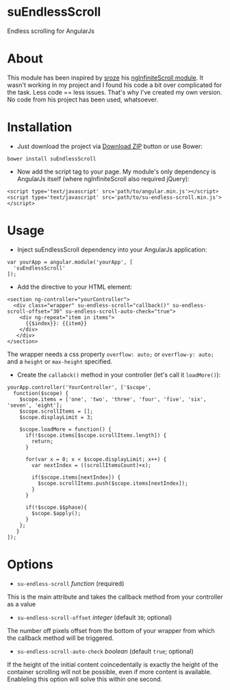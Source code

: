 # suEndlessScroll
Endless scrolling for AngularJs

# About
This module has been inspired by [sroze](https://github.com/sroze) his [ngInfiniteScroll module](http://sroze.github.com/ngInfiniteScroll/). It wasn't working in my project and I found his code a bit over complicated for the task. Less code == less issues. 
That's why I've created my own version. No code from his project has been used, whatsoever.

# Installation
- Just download the project via [Download ZIP](https://github.com/Bram77/su-endless-scroll/archive/master.zip) button or use Bower:
 ```
 bower install suEndlessScroll
 ```

- Now add the script tag to your page. My module's only dependency is AngularJs itself (where ngInfiniteScroll also required jQuery):
 ```
 <script type='text/javascript' src='path/to/angular.min.js'></script>
 <script type='text/javascript' src='path/to/su-endless-scroll.min.js'></script>
 ```

# Usage
- Inject suEndlessScroll dependency into your AngularJs application:
 ```
 var yourApp = angular.module('yourApp', [
   'suEndlessScroll'
 ]);
 ```

- Add the directive to your HTML element:
 ```
 <section ng-controller="yourController">
   <div class="wrapper" su-endless-scroll="callback()" su-endless-scroll-offset="30" su-endless-scroll-auto-check="true">
     <div ng-repeat="item in items">
       {{$index}}: {{item}}
     </div>
    </div>
 </section>
 ```
 The wrapper needs a css property `overflow: auto;` or `overflow-y: auto;` and a `height` or `max-height` specified.
 
- Create the `callabck()` method in your controller (let's call it `loadMore()`):
 ```
 yourApp.controller('YourController', ['$scope', 
   function($scope) {
     $scope.items = ['one', 'two', 'three', 'four', 'five', 'six', 'seven', 'eight'];
     $scope.scrollItems = [];
     $scope.displayLimit = 3;
 
     $scope.loadMore = function() {
       if(!$scope.items[$scope.scrollItems.length]) {
         return;
       }
     
       for(var x = 0; x < $scope.displayLimit; x++) {
         var nextIndex = ((scrollItemsCount)+x);

         if($scope.items[nextIndex]) {
           $scope.scrollItems.push($scope.items[nextIndex]);
         }
       }

       if(!$scope.$$phase){
         $scope.$apply();
       }
     };
    }
]);
 ```

# Options
- `su-endless-scroll` *function* (required)

 This is the main attribute and takes the callback method from your controller as a value
- `su-endless-scroll-offset` *integer* (default `30`; optional)

 The number off pixels offset from the bottom of your wrapper from which the callback method will be triggered.
- `su-endless-scroll-auto-check` *boolean* (default `true`; optional)

 If the height of the initial content coincedentally is exactly the height of the container scrolling will not be possible, even if more content is available. Enableling this option will solve this within one second.
